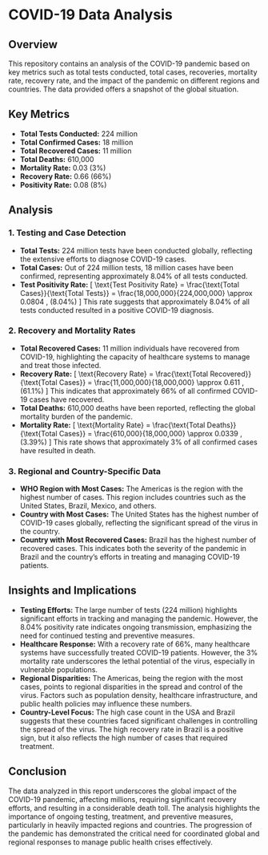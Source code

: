 # COVID-19 Data Analysis

## Overview
This repository contains an analysis of the COVID-19 pandemic based on key metrics such as total tests conducted, total cases, recoveries, mortality rate, recovery rate, and the impact of the pandemic on different regions and countries. The data provided offers a snapshot of the global situation.

## Key Metrics
- **Total Tests Conducted:** 224 million
- **Total Confirmed Cases:** 18 million
- **Total Recovered Cases:** 11 million
- **Total Deaths:** 610,000
- **Mortality Rate:** 0.03 (3%)
- **Recovery Rate:** 0.66 (66%)
- **Positivity Rate:** 0.08 (8%)

## Analysis

### 1. Testing and Case Detection
- **Total Tests:** 224 million tests have been conducted globally, reflecting the extensive efforts to diagnose COVID-19 cases.
- **Total Cases:** Out of 224 million tests, 18 million cases have been confirmed, representing approximately 8.04% of all tests conducted.
- **Test Positivity Rate:** 
  \[
  \text{Test Positivity Rate} = \frac{\text{Total Cases}}{\text{Total Tests}} = \frac{18,000,000}{224,000,000} \approx 0.0804 \, (8.04\%)
  \]
  This rate suggests that approximately 8.04% of all tests conducted resulted in a positive COVID-19 diagnosis.

### 2. Recovery and Mortality Rates
- **Total Recovered Cases:** 11 million individuals have recovered from COVID-19, highlighting the capacity of healthcare systems to manage and treat those infected.
- **Recovery Rate:** 
  \[
  \text{Recovery Rate} = \frac{\text{Total Recovered}}{\text{Total Cases}} = \frac{11,000,000}{18,000,000} \approx 0.611 \, (61.1\%)
  \]
  This indicates that approximately 66% of all confirmed COVID-19 cases have recovered.
- **Total Deaths:** 610,000 deaths have been reported, reflecting the global mortality burden of the pandemic.
- **Mortality Rate:** 
  \[
  \text{Mortality Rate} = \frac{\text{Total Deaths}}{\text{Total Cases}} = \frac{610,000}{18,000,000} \approx 0.0339 \, (3.39\%)
  \]
  This rate shows that approximately 3% of all confirmed cases have resulted in death.

### 3. Regional and Country-Specific Data
- **WHO Region with Most Cases:** The Americas is the region with the highest number of cases. This region includes countries such as the United States, Brazil, Mexico, and others.
- **Country with Most Cases:** The United States has the highest number of COVID-19 cases globally, reflecting the significant spread of the virus in the country.
- **Country with Most Recovered Cases:** Brazil has the highest number of recovered cases. This indicates both the severity of the pandemic in Brazil and the country’s efforts in treating and managing COVID-19 patients.

## Insights and Implications
- **Testing Efforts:** The large number of tests (224 million) highlights significant efforts in tracking and managing the pandemic. However, the 8.04% positivity rate indicates ongoing transmission, emphasizing the need for continued testing and preventive measures.
- **Healthcare Response:** With a recovery rate of 66%, many healthcare systems have successfully treated COVID-19 patients. However, the 3% mortality rate underscores the lethal potential of the virus, especially in vulnerable populations.
- **Regional Disparities:** The Americas, being the region with the most cases, points to regional disparities in the spread and control of the virus. Factors such as population density, healthcare infrastructure, and public health policies may influence these numbers.
- **Country-Level Focus:** The high case count in the USA and Brazil suggests that these countries faced significant challenges in controlling the spread of the virus. The high recovery rate in Brazil is a positive sign, but it also reflects the high number of cases that required treatment.

## Conclusion
The data analyzed in this report underscores the global impact of the COVID-19 pandemic, affecting millions, requiring significant recovery efforts, and resulting in a considerable death toll. The analysis highlights the importance of ongoing testing, treatment, and preventive measures, particularly in heavily impacted regions and countries. The progression of the pandemic has demonstrated the critical need for coordinated global and regional responses to manage public health crises effectively.
